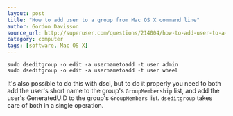 ```yaml
---
layout: post
title: "How to add user to a group from Mac OS X command line"
author: Gordon Davisson
source_url: http://superuser.com/questions/214004/how-to-add-user-to-a-group-from-mac-os-x-command-line/214311#214311
category: computer
tags: [software, Mac OS X]
---
```


    sudo dseditgroup -o edit -a usernametoadd -t user admin
    sudo dseditgroup -o edit -a usernametoadd -t user wheel

It's also possible to do this with dscl, but to do it properly you need to both
add the user's short name to the group's `GroupMembership` list, and add the
user's GeneratedUID to the group's `GroupMembers` list. `dseditgroup` takes
care of both in a single operation.